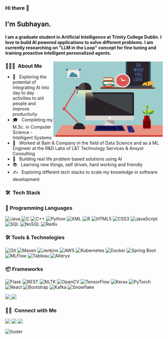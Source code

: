 ### Hi there 👋
<h2>I'm Subhayan.</h2>
<h4>I am a graduate student in Artificial Intelligence at Trinity College Dublin. I love to build AI powered applications to solve different problems. I am currently researching on "LLM in the Loop" concept for fine tuning and training proactive intelligent personalized agents.</h4>

<img align="right" alt="GIF" src="https://github.com/SubhayanDas08/WebDev_Basics/blob/main/Motion.gif" width="350" height="240" />


<h3> 👨🏻‍💻 &nbsp;About Me </h3>

- 🤔 &nbsp; Exploring the potential of integrating AI into day to day activities to aid people and improve productivity
- 🎓 &nbsp; Completing my M.Sc. in Computer Science - Intelligent Systems
- 💼 &nbsp; Worked at Bain & Company in the field of Data Science and as a ML Engineer at the R&D Labs of L&T Technology Services & Ansyst Consulting
- 🌱 &nbsp; Building real life problem based solutions using AI
- 📚 &nbsp; Learning new things, self driven, hard working and friendly
- ✍️ &nbsp; Exploring different tech stacks to scale my knowledge in software development

<h3> 🛠 &nbsp;Tech Stack</h3>

### 🚀 Programming Languages
![Java](https://img.shields.io/badge/Java-%23ED8B00.svg?style=for-the-badge&logo=java&logoColor=white)
![C](https://img.shields.io/badge/C-%2300599C.svg?style=for-the-badge&logo=c&logoColor=white)
![C++](https://img.shields.io/badge/C++-%2300599C.svg?style=for-the-badge&logo=c%2B%2B&logoColor=white)
![Python](https://img.shields.io/badge/Python-%2314354C.svg?style=for-the-badge&logo=python&logoColor=white)
![XML](https://img.shields.io/badge/XML-%23e34c26.svg?style=for-the-badge&logo=xml&logoColor=white)
![R](https://img.shields.io/badge/R-%23276DC3.svg?style=for-the-badge&logo=r&logoColor=white)
![HTML5](https://img.shields.io/badge/HTML5-%23E34F26.svg?style=for-the-badge&logo=html5&logoColor=white)
![CSS3](https://img.shields.io/badge/CSS3-%231572B6.svg?style=for-the-badge&logo=css3&logoColor=white)
![JavaScript](https://img.shields.io/badge/JavaScript-%23F7DF1E.svg?style=for-the-badge&logo=javascript&logoColor=black)
![SQL](https://img.shields.io/badge/SQL-%2300C7B7.svg?style=for-the-badge&logo=postgresql&logoColor=white)
![NoSQL](https://img.shields.io/badge/NoSQL-%23FF9900.svg?style=for-the-badge&logo=amazon-dynamodb&logoColor=white)
![Redis](https://img.shields.io/badge/Redis-%23DC382D.svg?style=for-the-badge&logo=redis&logoColor=white)

### 🛠️ Tools & Technologies
![Git](https://img.shields.io/badge/Git-%23F05032.svg?style=for-the-badge&logo=git&logoColor=white)
![Maven](https://img.shields.io/badge/Maven-%23C71A36.svg?style=for-the-badge&logo=apache-maven&logoColor=white)
![Jenkins](https://img.shields.io/badge/Jenkins-%23D24939.svg?style=for-the-badge&logo=jenkins&logoColor=white)
![AWS](https://img.shields.io/badge/AWS-%23FF9900.svg?style=for-the-badge&logo=amazon-aws&logoColor=white)
![Kubernetes](https://img.shields.io/badge/Kubernetes-%23326CE5.svg?style=for-the-badge&logo=kubernetes&logoColor=white)
![Docker](https://img.shields.io/badge/Docker-%232496ED.svg?style=for-the-badge&logo=docker&logoColor=white)
![Spring Boot](https://img.shields.io/badge/Spring_Boot-%236DB33F.svg?style=for-the-badge&logo=spring-boot&logoColor=white)
![MLFlow](https://img.shields.io/badge/MLFlow-%2300AEEF.svg?style=for-the-badge&logo=mlflow&logoColor=white)
![Tableau](https://img.shields.io/badge/Tableau-%23E97627.svg?style=for-the-badge&logo=tableau&logoColor=white)
![Alteryx](https://img.shields.io/badge/Alteryx-%230070C0.svg?style=for-the-badge&logo=alteryx&logoColor=white)

### 📦 Frameworks
![Flask](https://img.shields.io/badge/Flask-%23000000.svg?style=for-the-badge&logo=flask&logoColor=white)
![REST](https://img.shields.io/badge/REST-%2300ADD8.svg?style=for-the-badge&logo=rest&logoColor=white)
![NLTK](https://img.shields.io/badge/NLTK-%2300989c.svg?style=for-the-badge&logo=nltk&logoColor=white)
![OpenCV](https://img.shields.io/badge/OpenCV-%234099CD.svg?style=for-the-badge&logo=opencv&logoColor=white)
![TensorFlow](https://img.shields.io/badge/TensorFlow-%23FF6F00.svg?style=for-the-badge&logo=tensorflow&logoColor=white)
![Keras](https://img.shields.io/badge/Keras-%23D00000.svg?style=for-the-badge&logo=keras&logoColor=white)
![PyTorch](https://img.shields.io/badge/PyTorch-%23EE4C2C.svg?style=for-the-badge&logo=pytorch&logoColor=white)
![React](https://img.shields.io/badge/React-%2361DAFB.svg?style=for-the-badge&logo=react&logoColor=black)
![Bootstrap](https://img.shields.io/badge/Bootstrap-%237952B3.svg?style=for-the-badge&logo=bootstrap&logoColor=white)
![Kafka](https://img.shields.io/badge/Apache_Kafka-%23231F20.svg?style=for-the-badge&logo=apache-kafka&logoColor=white)
![Snowflake](https://img.shields.io/badge/Snowflake-%2300E5FF.svg?style=for-the-badge&logo=snowflake&logoColor=white)
<br/>

<a href="https://github.com/SubhayanDas08">
  <img height="180em" src="https://github-readme-stats.vercel.app/api?username=SubhayanDas08&theme=buefy&show_icons=true" />
  <img height="180em" src="https://github-readme-stats.vercel.app/api/top-langs/?username=SubhayanDas08&theme=buefy&layout=compact" />
</a>

<br/>

<h3> 🤝🏻 &nbsp;Connect with Me </h3>

[![](https://img.shields.io/badge/Gmail-D14836?style=for-the-badge&logo=gmail&logoColor=white)](mailto:das.subhayan08@gmail.com)
[![](https://img.shields.io/badge/linkedin-%231E77B5.svg?&style=for-the-badge&logo=linkedin)](https://www.linkedin.com/in/subhayan-das-a880a21b6/)
[![](https://img.shields.io/badge/Instagram-E4405F?style=for-the-badge&logo=instagram&logoColor=white)](https://instagram.com/subhayan_08)
<br>


![footer](https://user-images.githubusercontent.com/10498744/210157572-1fca0242-8af2-46a6-bfa3-666ffd40ebde.svg)

